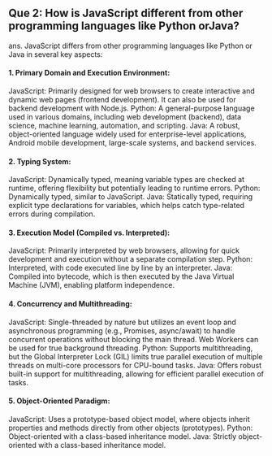 ##   Que 2: How is JavaScript different from other programming languages like Python orJava?

ans. JavaScript differs from other programming languages like Python or Java in several key aspects:

#### 1. Primary Domain and Execution Environment:

JavaScript:
Primarily designed for web browsers to create interactive and dynamic web pages (frontend development). It can also be used for backend development with Node.js.
Python:
A general-purpose language used in various domains, including web development (backend), data science, machine learning, automation, and scripting.
Java:
A robust, object-oriented language widely used for enterprise-level applications, Android mobile development, large-scale systems, and backend services.

#### 2. Typing System:

JavaScript:
Dynamically typed, meaning variable types are checked at runtime, offering flexibility but potentially leading to runtime errors.
Python:
Dynamically typed, similar to JavaScript.
Java: 
Statically typed, requiring explicit type declarations for variables, which helps catch type-related errors during compilation.

#### 3. Execution Model (Compiled vs. Interpreted):

JavaScript:
Primarily interpreted by web browsers, allowing for quick development and execution without a separate compilation step.
Python: 
Interpreted, with code executed line by line by an interpreter.
Java:
Compiled into bytecode, which is then executed by the Java Virtual Machine (JVM), enabling platform independence.

#### 4. Concurrency and Multithreading:

JavaScript:
Single-threaded by nature but utilizes an event loop and asynchronous programming (e.g., Promises, async/await) to handle concurrent operations without blocking the main thread. Web Workers can be used for true background threading.
Python:
Supports multithreading, but the Global Interpreter Lock (GIL) limits true parallel execution of multiple threads on multi-core processors for CPU-bound tasks.
Java:
Offers robust built-in support for multithreading, allowing for efficient parallel execution of tasks.

#### 5. Object-Oriented Paradigm:

JavaScript:
 Uses a prototype-based object model, where objects inherit properties and methods directly from other objects (prototypes).
Python:
 Object-oriented with a class-based inheritance model.
Java:
 Strictly object-oriented with a class-based inheritance model.